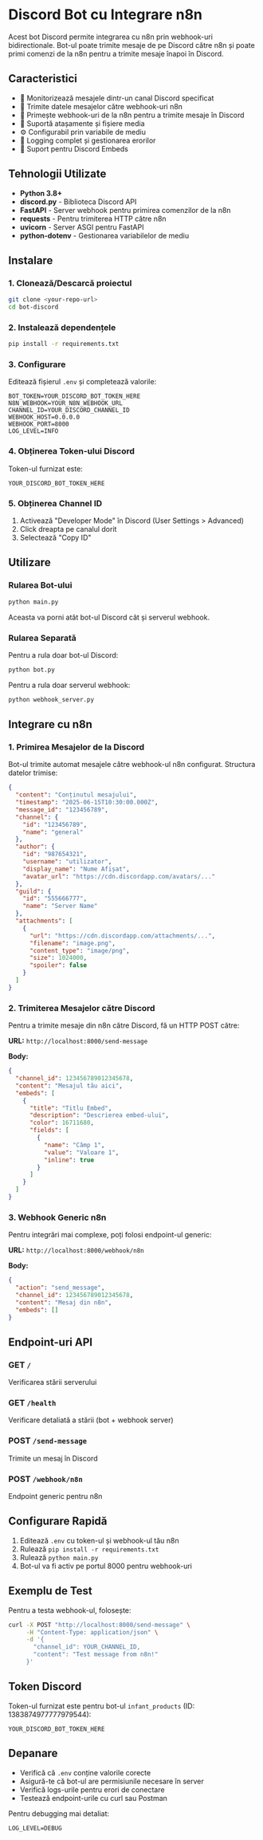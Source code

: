# Discord Bot cu Integrare n8n

Acest bot Discord permite integrarea cu n8n prin webhook-uri bidirectionale. Bot-ul poate trimite mesaje de pe Discord către n8n și poate primi comenzi de la n8n pentru a trimite mesaje înapoi în Discord.

## Caracteristici

- 🤖 Monitorizează mesajele dintr-un canal Discord specificat
- 🔗 Trimite datele mesajelor către webhook-uri n8n
- 📡 Primește webhook-uri de la n8n pentru a trimite mesaje în Discord
- 📎 Suportă atașamente și fișiere media
- ⚙️ Configurabil prin variabile de mediu
- 📝 Logging complet și gestionarea erorilor
- 🎨 Suport pentru Discord Embeds

## Tehnologii Utilizate

- **Python 3.8+**
- **discord.py** - Biblioteca Discord API
- **FastAPI** - Server webhook pentru primirea comenzilor de la n8n
- **requests** - Pentru trimiterea HTTP către n8n
- **uvicorn** - Server ASGI pentru FastAPI
- **python-dotenv** - Gestionarea variabilelor de mediu

## Instalare

### 1. Clonează/Descarcă proiectul

```bash
git clone <your-repo-url>
cd bot-discord
```

### 2. Instalează dependențele

```bash
pip install -r requirements.txt
```

### 3. Configurare

Editează fișierul `.env` și completează valorile:

```env
BOT_TOKEN=YOUR_DISCORD_BOT_TOKEN_HERE
N8N_WEBHOOK=YOUR_N8N_WEBHOOK_URL
CHANNEL_ID=YOUR_DISCORD_CHANNEL_ID
WEBHOOK_HOST=0.0.0.0
WEBHOOK_PORT=8000
LOG_LEVEL=INFO
```

### 4. Obținerea Token-ului Discord

Token-ul furnizat este:
```
YOUR_DISCORD_BOT_TOKEN_HERE
```

### 5. Obținerea Channel ID

1. Activează "Developer Mode" în Discord (User Settings > Advanced)
2. Click dreapta pe canalul dorit
3. Selectează "Copy ID"

## Utilizare

### Rularea Bot-ului

```bash
python main.py
```

Aceasta va porni atât bot-ul Discord cât și serverul webhook.

### Rularea Separată

Pentru a rula doar bot-ul Discord:
```bash
python bot.py
```

Pentru a rula doar serverul webhook:
```bash
python webhook_server.py
```

## Integrare cu n8n

### 1. Primirea Mesajelor de la Discord

Bot-ul trimite automat mesajele către webhook-ul n8n configurat. Structura datelor trimise:

```json
{
  "content": "Conținutul mesajului",
  "timestamp": "2025-06-15T10:30:00.000Z",
  "message_id": "123456789",
  "channel": {
    "id": "123456789",
    "name": "general"
  },
  "author": {
    "id": "987654321",
    "username": "utilizator",
    "display_name": "Nume Afișat",
    "avatar_url": "https://cdn.discordapp.com/avatars/..."
  },
  "guild": {
    "id": "555666777",
    "name": "Server Name"
  },
  "attachments": [
    {
      "url": "https://cdn.discordapp.com/attachments/...",
      "filename": "image.png",
      "content_type": "image/png",
      "size": 1024000,
      "spoiler": false
    }
  ]
}
```

### 2. Trimiterea Mesajelor către Discord

Pentru a trimite mesaje din n8n către Discord, fă un HTTP POST către:

**URL:** `http://localhost:8000/send-message`

**Body:**
```json
{
  "channel_id": 123456789012345678,
  "content": "Mesajul tău aici",
  "embeds": [
    {
      "title": "Titlu Embed",
      "description": "Descrierea embed-ului",
      "color": 16711680,
      "fields": [
        {
          "name": "Câmp 1",
          "value": "Valoare 1",
          "inline": true
        }
      ]
    }
  ]
}
```

### 3. Webhook Generic n8n

Pentru integrări mai complexe, poți folosi endpoint-ul generic:

**URL:** `http://localhost:8000/webhook/n8n`

**Body:**
```json
{
  "action": "send_message",
  "channel_id": 123456789012345678,
  "content": "Mesaj din n8n",
  "embeds": []
}
```

## Endpoint-uri API

### GET `/`
Verificarea stării serverului

### GET `/health`
Verificare detaliată a stării (bot + webhook server)

### POST `/send-message`
Trimite un mesaj în Discord

### POST `/webhook/n8n`
Endpoint generic pentru n8n

## Configurare Rapidă

1. Editează `.env` cu token-ul și webhook-ul tău n8n
2. Rulează `pip install -r requirements.txt`
3. Rulează `python main.py`
4. Bot-ul va fi activ pe portul 8000 pentru webhook-uri

## Exemplu de Test

Pentru a testa webhook-ul, folosește:

```bash
curl -X POST "http://localhost:8000/send-message" \
     -H "Content-Type: application/json" \
     -d '{
       "channel_id": YOUR_CHANNEL_ID,
       "content": "Test message from n8n!"
     }'
```

## Token Discord

Token-ul furnizat este pentru bot-ul `infant_products` (ID: 1383874977777979544):
```
YOUR_DISCORD_BOT_TOKEN_HERE
```

## Depanare

- Verifică că `.env` conține valorile corecte
- Asigură-te că bot-ul are permisiunile necesare în server
- Verifică logs-urile pentru erori de conectare
- Testează endpoint-urile cu curl sau Postman

Pentru debugging mai detaliat:
```env
LOG_LEVEL=DEBUG
```
